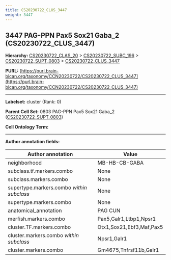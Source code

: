 ```yaml
---
title: CS20230722_CLUS_3447
weight: 3447
---
```

## 3447 PAG-PPN Pax5 Sox21 Gaba_2 (CS20230722_CLUS_3447)
<b>Hierarchy: </b>
[CS20230722_CLAS_20](../CS20230722_CLAS_20) >
[CS20230722_SUBC_196](../CS20230722_SUBC_196) >
[CS20230722_SUPT_0803](../CS20230722_SUPT_0803) >
[CS20230722_CLUS_3447](../CS20230722_CLUS_3447)

**PURL:** [https://purl.brain-bican.org/taxonomy/CCN20230722/CS20230722_CLUS_3447](https://purl.brain-bican.org/taxonomy/CCN20230722/CS20230722_CLUS_3447)

---


**Labelset:** cluster (Rank: 0)

**Parent Cell Set:** 0803 PAG-PPN Pax5 Sox21 Gaba_2 ([CS20230722_SUPT_0803](../CS20230722_SUPT_0803))



**Cell Ontology Term:** 

[MARKER GENES.]: #


---

[TRANSFERRED ANNOTATIONS.]: #


[AUTHOR ANNOTATION FIELDS.]: #


**Author annotation fields:**

| Author annotation | Value |
|-------------------|-------|
|neighborhood|MB-HB-CB-GABA|
|subclass.tf.markers.combo|None|
|subclass.markers.combo|None|
|supertype.markers.combo _within subclass_|None|
|supertype.markers.combo|None|
|anatomical_annotation|PAG CUN|
|merfish.markers.combo|Pax5,Galr1,Ltbp1,Npsr1|
|cluster.TF.markers.combo|Otx1,Sox21,Ebf3,Maf,Pax5|
|cluster.markers.combo _within subclass_|Npsr1,Galr1|
|cluster.markers.combo|Gm4675,Tnfrsf11b,Galr1|
